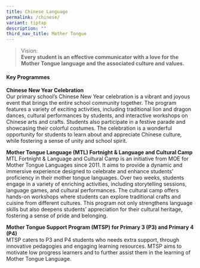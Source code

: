 ```yaml
---
title: Chinese Language
permalink: /chinese/
variant: tiptap
description: ""
third_nav_title: Mother Tongue
---
```

<blockquote>
<p>Vision:
<br><strong>Every student is an effective communicator with a love for the Mother Tongue language and the associated culture and values.</strong>
</p>
</blockquote>
<h4>Key Programmes</h4>
<p></p>
<p><strong>Chinese New Year Celebration</strong>
<br>Our primary school’s Chinese New Year celebration is a vibrant and joyous
event that brings the entire school community together. The program features
a variety of exciting activities, including traditional lion and dragon
dances, cultural performances by students, and interactive workshops on
Chinese arts and crafts. Students also participate in a festive parade
and showcasing their colorful costumes. The celebration is a wonderful
opportunity for students to learn about and appreciate Chinese culture,
while fostering a sense of unity and school spirit.</p>
<p><strong>Mother Tongue Language (MTL) Fortnight &amp; Language and Cultural Camp</strong>
<br>MTL Fortnight &amp; Language and Cultural Camp is an initiative from MOE
for Mother Tongue Languages since 2011. It aims to provide a dynamic and
immersive experience designed to celebrate and enhance students’ proficiency
in their mother tongue languages. Over two weeks, students engage in a
variety of enriching activities, including storytelling sessions, language
games, and cultural performances. The cultural camp offers hands-on workshops
where students can explore traditional crafts and cuisine from different
cultures. This program not only strengthens language skills but also deepens
students’ appreciation for their cultural heritage, fostering a sense of
pride and belonging.</p>
<p><strong>Mother Tongue Support Program (MTSP) for Primary 3 (P3) and Primary 4 (P4)</strong>
<br>MTSP caters to P3 and P4 students who needs extra support, through innovative
pedagogies and engaging learning resources. MTSP aims to motivate low progress
learners and to further assist them in the learning of Mother Tongue Language.</p>
<p></p>
